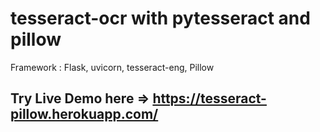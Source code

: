 # tesseract-ocr with pytesseract and pillow

Framework : Flask, uvicorn, tesseract-eng, Pillow


## Try Live Demo  here => https://tesseract-pillow.herokuapp.com/
